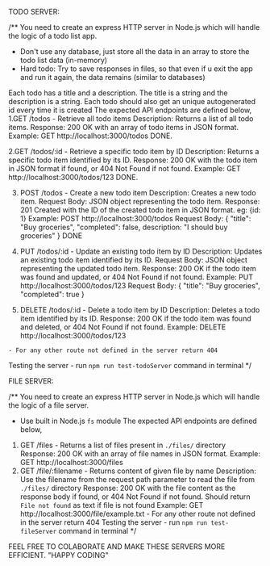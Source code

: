 TODO SERVER:

/**
  You need to create an express HTTP server in Node.js which will handle the logic of a todo list app.
  - Don't use any database, just store all the data in an array to store the todo list data (in-memory)
  - Hard todo: Try to save responses in files, so that even if u exit the app and run it again, the data remains (similar to databases)

  Each todo has a title and a description. The title is a string and the description is a string.
  Each todo should also get an unique autogenerated id every time it is created
  The expected API endpoints are defined below,
  1.GET /todos - Retrieve all todo items
    Description: Returns a list of all todo items.
    Response: 200 OK with an array of todo items in JSON format.
    Example: GET http://localhost:3000/todos DONE.
    
  2.GET /todos/:id - Retrieve a specific todo item by ID
    Description: Returns a specific todo item identified by its ID.
    Response: 200 OK with the todo item in JSON format if found, or 404 Not Found if not found.
    Example: GET http://localhost:3000/todos/123 DONE.
    
  3. POST /todos - Create a new todo item
    Description: Creates a new todo item.
    Request Body: JSON object representing the todo item.
    Response: 201 Created with the ID of the created todo item in JSON format. eg: {id: 1}
    Example: POST http://localhost:3000/todos
    Request Body: { "title": "Buy groceries", "completed": false, description: "I should buy groceries" }
    DONE

  4. PUT /todos/:id - Update an existing todo item by ID
    Description: Updates an existing todo item identified by its ID.
    Request Body: JSON object representing the updated todo item.
    Response: 200 OK if the todo item was found and updated, or 404 Not Found if not found.
    Example: PUT http://localhost:3000/todos/123
    Request Body: { "title": "Buy groceries", "completed": true }
    
  5. DELETE /todos/:id - Delete a todo item by ID
    Description: Deletes a todo item identified by its ID.
    Response: 200 OK if the todo item was found and deleted, or 404 Not Found if not found.
    Example: DELETE http://localhost:3000/todos/123

    - For any other route not defined in the server return 404

  Testing the server - run `npm run test-todoServer` command in terminal
 */


FILE SERVER: 

/**
  You need to create an express HTTP server in Node.js which will handle the logic of a file server.
  - Use built in Node.js `fs` module
  The expected API endpoints are defined below,
  1. GET /files - Returns a list of files present in `./files/` directory
    Response: 200 OK with an array of file names in JSON format.
    Example: GET http://localhost:3000/files
  2. GET /file/:filename - Returns content of given file by name
     Description: Use the filename from the request path parameter to read the file from `./files/` directory
     Response: 200 OK with the file content as the response body if found, or 404 Not Found if not found. Should return `File not found` as text if file is not found
     Example: GET http://localhost:3000/file/example.txt
    - For any other route not defined in the server return 404
    Testing the server - run `npm run test-fileServer` command in terminal
 */
 
 
 FEEL FREE TO COLABORATE AND MAKE THESE SERVERS MORE EFFICIENT.
 "HAPPY CODING"
